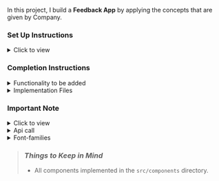 In this project, I build a **Feedback App** by applying the concepts that are given by Company.

### Set Up Instructions

<details>
<summary>Click to view</summary>

- Download dependencies by running `npm install`
- Start up the app using `npm start`
- install `npm axios`
- additionally install `npm install react-loader-spinner@4.0.0`
</details>

### Completion Instructions

<details>
<summary>Functionality to be added</summary>
<br/>

The app must have the following functionalities

- When Page is Opened, then make an API Call using axios.get method
- update the state using useState of method with responseData to feedackData, pass this feedackData to FeedbackItem Component   
- The `FeedbackItem` component receives the `feedackDetails` as a prop. It consists of the following properties
- in additionally used react-loader-spinner to show loading while api is fetching

  |     Key      |    Data Type     |
  | :----------: | :--------------: |

  |    Name   |      String   |
  | Company   |     String    |
  | Rating    |     Number    |
  | dateCreated |   String    |
  | Reviews   |     String    |
  | platform  |      String   |
  

</details>

<details>
<summary>Implementation Files</summary>
<br/>

Used these files to complete the implementation:

- `src/components/Feedback/index.js`
- `src/components/Feedback/index.css`
- `src/components/FeedbackItem/index.js`
- `src/components/FeedbackItem/index.css`
</details>

### Important Note

<details>
<summary>Click to view</summary>

<br/>

 - installed npm -axios to fetch the Api Data 
 - used async and await for consuming the response data while api fetching 

</details>

<details>
<summary>Api call</summary>
<br/>
- `https://admin.tomedes.com/api/v1/get-reviews?page=1`
</details>


<details>
<summary>Font-families</summary>

- Roboto
- Caveat 
- Bree Serif

</details>

> ### _Things to Keep in Mind_
>
> - All components implemented in the `src/components` directory.
